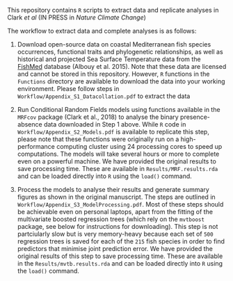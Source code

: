 
<!-- README.md is generated from README.Rmd. Please edit that file -->

This repository contains `R` scripts to extract data and replicate
analyses in Clark *et al* (IN PRESS in *Nature Climate Change*)

The workflow to extract data and complete analyses is as follows:

1.  Download open-source data on coastal Mediterranean fish species
    occurrences, functional traits and phylogenetic relationships, as
    well as historical and projected Sea Surface Temperature data from
    the [FishMed](http://www.esapubs.org/archive/ecol/E096/203/)
    database (Albouy et al. 2015). Note that these data are licensed and
    cannot be stored in this repository. However, `R` functions in the
    `Functions` directory are available to download the data into your
    working environment. Please follow steps in
    `Workflow/Appendix_S1_Datacollation.pdf` to extract the data

2.  Run Conditional Random Fields models using functions available in
    the `MRFcov` package (Clark et al., 2018) to analyse the binary
    presence-absence data downloaded in Step 1 above. While `R` code in
    `Workflow/Appendix_S2_Models.pdf` is available to replicate this
    step, please note that these functions were originally run on a
    high-performance computing cluster using 24 processing cores to
    speed up computations. The models will take several hours or more to
    complete even on a powerful machine. We have provided the original
    results to save processing time. These are available in
    `Results/MRF.results.rda` and can be loaded directly into `R` using
    the `load()` command.

3.  Process the models to analyse their results and generate summary
    figures as shown in the original manuscript. The steps are outlined
    in `Workflow/Appendix_S3_ModelProcessing.pdf`. Most of these steps
    should be achievable even on personal laptops, apart from the
    fitting of the multivariate boosted regression trees (which rely on
    the `mvtboost` package, see below for instructions for downloading).
    This step is not partciularly slow but is very memory-heavy because
    each set of `500` regression trees is saved for each of the `215`
    fish species in order to find predictors that minimise joint
    prediction error. We have provided the original results of this step
    to save processing time. These are available in the
    `Results/mvtb.results.rda` and can be loaded directly into `R` using
    the `load()` command.
